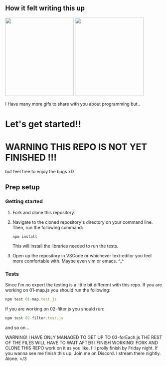 ## How it felt writing this up
<img src="https://media.giphy.com/media/wGEymBvo6FUlR9bbda/giphy-downsized-large.gif" style="height: 250px; width: 220px"/>

<img src="https://media.giphy.com/media/K7StRcr7hagJpXROmb/giphy.gif" style="height: 250px; width: 220px"/>


I Have many more gifs to share with you about programming but..
# Let's get started!!

# WARNING THIS REPO IS NOT YET FINISHED !!!
but feel free to enjoy the bugs xD
## Prep setup

### Getting started

1. Fork and clone this repository.

1. Navigate to the cloned repository's directory on your command line. Then, run the following command:

   ```
   npm install
   ```

   This will install the libraries needed to run the tests.

1. Open up the repository in VSCode or whichever text-editor you feel more comfortable with. Maybe even vim or emacs. ^_^

### Tests

Since I'm no expert the testing is a little bit different with this repo. If you are working on 01-map.js you should run the following:

```javascript
npm test 01-map.test.js
```

If you are working on 02-filter.js you should run:

```javascript
npm test 02-filter.test.js
```
and so on...

WARNING!
I HAVE ONLY MANAGED TO GET UP TO 03-forEach.js
THE REST OF THE FILES WILL HAVE TO WAIT AFTER I FINISH WORKING!
FORK AND CLONE THIS REPO work on it as you like. I'll prolly finish by Friday night. If you wanna see me finish this up. Join me on Discord. I stream there nightly. Alone. </3